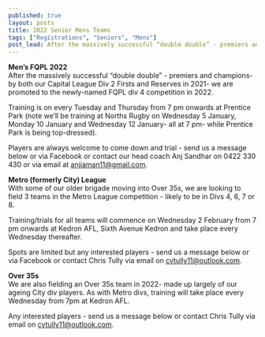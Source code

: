 ```yaml
---
published: true
layout: posts
title: 2022 Senior Mens Teams
tags: ["Registrations", "Seniors", "Mens"]
post_lead: After the massively successful “double double” - premiers and champions- by both our Capital League Div 2 Firsts and Reserves in 2021- we are promoted to the newly-named FQPL division 4 competition in 2022. Training for FQPL teams will start from Wednesday 5 January, but will usually run on Tuesday and Thursday once Prentice Park has finished off-season pitch works. Metro League team training/trials will commence on Wednesday 2 February 2022.
---
```


**Men’s FQPL 2022**  
After the massively successful “double double” - premiers and champions- by both our Capital League Div 2 Firsts and Reserves in 2021- we are promoted to the newly-named FQPL div 4 competition in 2022.

Training is on every Tuesday and Thursday from 7 pm onwards at Prentice Park (note we’ll be training at Norths Rugby on Wednesday 5 January, Monday 10 January and Wednesday 12 January- all at 7 pm- while Prentice Park is being top-dressed).

Players are always welcome to come down and trial - send us a message below or via Facebook or contact our head coach Anj Sandhar on 0422 330 430 or via email at anjiaman11@gmail.com.

**Metro (formerly City) League**  
With some of our older brigade moving into Over 35s, we are looking to field 3 teams in the Metro League competition - likely to be in Divs 4, 6, 7 or 8.

Training/trials for all teams will commence on Wednesday 2 February from 7 pm onwards at Kedron AFL, Sixth Avenue Kedron and take place every Wednesday thereafter.

Spots are limited but any interested players - send us a message below or via Facebook or contact Chris Tully via email on cvtully11@outlook.com.

**Over 35s**  
We are also fielding an Over 35s team in 2022- made up largely of our ageing City div players. As with Metro divs, training will take place every Wednesday from 7pm at Kedron AFL.

Any interested players - send us a message below or contact Chris Tully via email on <cvtully11@outlook.com>.
